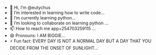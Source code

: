 - 👋 Hi, I’m @eutychus
- 👀 I’m interested in learning how to write code...
- 🌱 I’m currently learning python...
- 💞️ I’m looking to collaborate on learning python ...
- 📫 How to reach me app+254703259115 ...
- 😄 Pronouns: I AM BIGGIE...
- ⚡ Fun fact: EVERY DAY IS NOT A NORMAL DAY BUT A DAY THAT YOU DECIDE FROM THE ONSET OF SUNLIGHT...

<!---
eutychus1/eutychus1 is a ✨ special ✨ repository because its `README.md` (this file) appears on your GitHub profile.
You can click the Preview link to take a look at your changes.
--->
